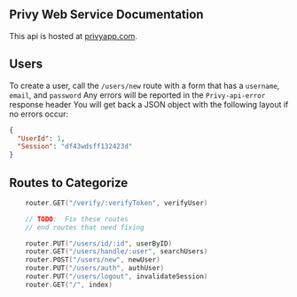 ## Privy Web Service Documentation

This api is hosted at [privyapp.com](https://privyapp.com).

## Users

To create a user, call the `/users/new` route with a form that has a `username`, `email`, and `password`
Any errors will be reported in the `Privy-api-error` response header 
You will get back a JSON object with the following layout if no errors occur:

```JSON
{
  "UserId": 1,
  "Session": "df43wdsff132423d"
}
```

## Routes to Categorize

```go
    router.GET("/verify/:verifyToken", verifyUser)

    // TODO:  Fix these routes
    // end routes that need fixing

    router.PUT("/users/id/:id", userByID)
    router.GET("/users/handle/:user", searchUsers)
    router.POST("/users/new", newUser)
    router.PUT("/users/auth", authUser)
    router.PUT("/users/logout", invalidateSession)
    router.GET("/", index)
```
